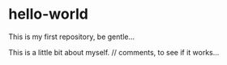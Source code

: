 # hello-world
This is my first repository, be gentle...

This is a little bit about myself.
// comments, to see if it works...
